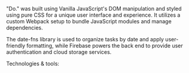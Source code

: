 "Do." was built using Vanilla JavaScript's DOM manipulation and styled using pure CSS for a unique user interface and experience. It utilizes a custom Webpack setup to bundle JavaScript modules and manage dependencies.

The date-fns library is used to organize tasks by date and apply user-friendly formatting, while Firebase powers the back end to provide user authentication and cloud storage services.

Technologies & tools:
